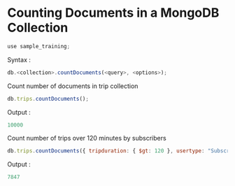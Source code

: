 # Counting Documents in a MongoDB Collection

~~~js
use sample_training;
~~~

Syntax : 

~~~js
db.<collection>.countDocuments(<query>, <options>);
~~~

Count number of documents in trip collection

~~~js
db.trips.countDocuments();
~~~
Output : 
~~~js
10000
~~~

Count number of trips over 120 minutes by subscribers
~~~js
db.trips.countDocuments({ tripduration: { $gt: 120 }, usertype: "Subscriber" })
~~~
Output : 
~~~js
7847
~~~